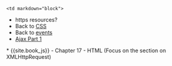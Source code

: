	<td markdown="block">

* https resources?
* Back to [CSS](slides/19/css.html)
* Back to [events](slides/19/events.html)
* [Ajax Part 1](slides/20/ajax.html)


<!-- 
* [](slides//.html)
* [](slides//.html)
-->
</td>
	<td markdown="block">
* {{site.book_js}} - Chapter 17 - HTML (Focus on the section on XMLHttpRequest)
</td>
	<td markdown="block">
<!--
* [](assignments/.html)
-->
</td>
